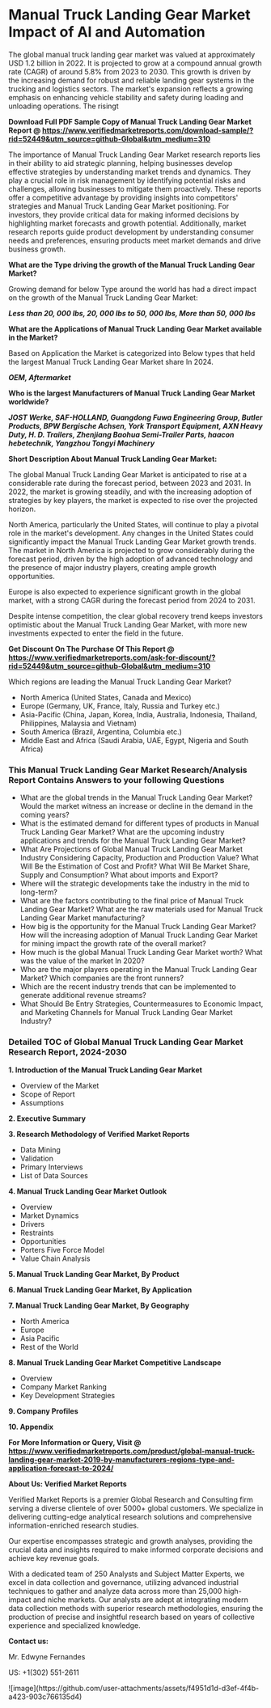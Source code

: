 <h1>Manual Truck Landing Gear Market Impact of AI and Automation</h1>The global manual truck landing gear market was valued at approximately USD 1.2 billion in 2022. It is projected to grow at a compound annual growth rate (CAGR) of around 5.8% from 2023 to 2030. This growth is driven by the increasing demand for robust and reliable landing gear systems in the trucking and logistics sectors. The market's expansion reflects a growing emphasis on enhancing vehicle stability and safety during loading and unloading operations. The risingt</p><p id="" class=""><strong>Download Full PDF Sample Copy of Manual Truck Landing Gear Market Report @ <a href="https://www.verifiedmarketreports.com/download-sample/?rid=52449&utm_source=github-Global&utm_medium=310" target="_blank">https://www.verifiedmarketreports.com/download-sample/?rid=52449&utm_source=github-Global&utm_medium=310</a></strong></p><p>The importance of&nbsp;Manual Truck Landing Gear Market research reports lies in their ability to aid strategic planning, helping businesses develop effective strategies by understanding market trends and dynamics. They play a crucial role in risk management by identifying potential risks and challenges, allowing businesses to mitigate them proactively. These reports offer a competitive advantage by providing insights into competitors' strategies and Manual Truck Landing Gear Market positioning. For investors, they provide critical data for making informed decisions by highlighting market forecasts and growth potential. Additionally, market research reports guide product development by understanding consumer needs and preferences, ensuring products meet market demands and drive business growth.</p><p><strong>What are the&nbsp;Type driving the growth of the Manual Truck Landing Gear Market?</strong></p><p id="" class="">Growing demand for below Type around the world has had a direct impact on the growth of the Manual Truck Landing Gear Market:</p><em><strong>Less than 20, 000 lbs, 20, 000 lbs to 50, 000 lbs, More than 50, 000 lbs</strong></em></p><strong>What are the&nbsp;Applications&nbsp;of Manual Truck Landing Gear Market available in the Market?</strong></p><p id="" class="">Based on Application the Market is categorized into Below types that held the largest Manual Truck Landing Gear Market share In 2024.</p><em><strong>OEM, Aftermarket</strong></em></p><strong>Who is the largest Manufacturers of Manual Truck Landing Gear Market worldwide?</strong></p><p><em><strong>JOST Werke, SAF-HOLLAND, Guangdong Fuwa Engineering Group, Butler Products, BPW Bergische Achsen, York Transport Equipment, AXN Heavy Duty, H. D. Trailers, Zhenjiang Baohua Semi-Trailer Parts, haacon hebetechnik, Yangzhou Tongyi Machinery</strong></em></p><p id="" class=""><strong>Short Description About Manual Truck Landing Gear Market:</strong></p><p>The global Manual Truck Landing Gear Market is anticipated to rise at a considerable rate during the forecast period, between 2023 and 2031. In 2022, the market is growing steadily, and with the increasing adoption of strategies by key players, the market is expected to rise over the projected horizon.</p><p>North America, particularly the United States, will continue to play a pivotal role in the market's development. Any changes in the United States could significantly impact the Manual Truck Landing Gear Market growth trends. The market in North America is projected to grow considerably during the forecast period, driven by the high adoption of advanced technology and the presence of major industry players, creating ample growth opportunities.</p><p>Europe is also expected to experience significant growth in the global market, with a strong CAGR during the forecast period from 2024 to 2031.</p><p>Despite intense competition, the clear global recovery trend keeps investors optimistic about the Manual Truck Landing Gear Market, with more new investments expected to enter the field in the future.</p><p id="" class=""><strong>Get Discount On The Purchase Of This Report @ <a href="https://www.verifiedmarketreports.com/ask-for-discount/?rid=52449&utm_source=github-Global&utm_medium=310" target="_blank">https://www.verifiedmarketreports.com/ask-for-discount/?rid=52449&utm_source=github-Global&utm_medium=310</a></strong></p>Which regions are leading the Manual Truck Landing Gear Market?</p><ul><li>North America (United States, Canada and Mexico)</li><li>Europe (Germany, UK, France, Italy, Russia and Turkey etc.)</li><li>Asia-Pacific (China, Japan, Korea, India, Australia, Indonesia, Thailand, Philippines, Malaysia and Vietnam)</li><li>South America (Brazil, Argentina, Columbia etc.)</li><li>Middle East and Africa (Saudi Arabia, UAE, Egypt, Nigeria and South Africa)</li></ul><h3 id="" class="">This Manual Truck Landing Gear Market Research/Analysis Report Contains Answers to your following Questions</h3><ul><li>What are the global trends in the Manual Truck Landing Gear Market? Would the market witness an increase or decline in the demand in the coming years?</li><li>What is the estimated demand for different types of products in Manual Truck Landing Gear Market? What are the upcoming industry applications and trends for the Manual Truck Landing Gear Market?</li><li>What Are Projections of Global Manual Truck Landing Gear Market Industry Considering Capacity, Production and Production Value? What Will Be the Estimation of Cost and Profit? What Will Be Market Share, Supply and Consumption? What about imports and Export?</li><li>Where will the strategic developments take the industry in the mid to long-term?</li><li>What are the factors contributing to the final price of Manual Truck Landing Gear Market? What are the raw materials used for Manual Truck Landing Gear Market manufacturing?</li><li>How big is the opportunity for the Manual Truck Landing Gear Market? How will the increasing adoption of Manual Truck Landing Gear Market for mining impact the growth rate of the overall market?</li><li>How much is the global Manual Truck Landing Gear Market worth? What was the value of the market In 2020?</li><li>Who are the major players operating in the Manual Truck Landing Gear Market? Which companies are the front runners?</li><li>Which are the recent industry trends that can be implemented to generate additional revenue streams?</li><li>What Should Be Entry Strategies, Countermeasures to Economic Impact, and Marketing Channels for Manual Truck Landing Gear Market Industry?</li></ul><h3 id="" class="">Detailed TOC of Global Manual Truck Landing Gear Market Research Report, 2024-2030</h3><p id="" class=""><strong>1. Introduction of the Manual Truck Landing Gear Market</strong></p><ul><li>Overview of the Market</li><li>Scope of Report</li><li>Assumptions</li></ul><p id="" class=""><strong>2. Executive Summary</strong></p><p id="" class=""><strong>3. Research Methodology of Verified Market Reports</strong></p><ul><li>Data Mining</li><li>Validation</li><li>Primary Interviews</li><li>List of Data Sources</li></ul><p id="" class=""><strong>4. Manual Truck Landing Gear Market Outlook</strong></p><ul><li>Overview</li><li>Market Dynamics</li><li>Drivers</li><li>Restraints</li><li>Opportunities</li><li>Porters Five Force Model</li><li>Value Chain Analysis</li></ul><p id="" class=""><strong>5. Manual Truck Landing Gear Market, By Product</strong></p><p id="" class=""><strong>6. Manual Truck Landing Gear Market, By Application</strong></p><p id="" class=""><strong>7. Manual Truck Landing Gear Market, By Geography</strong></p><ul><li>North America</li><li>Europe</li><li>Asia Pacific</li><li>Rest of the World</li></ul><p id="" class=""><strong>8. Manual Truck Landing Gear Market Competitive Landscape</strong></p><ul><li>Overview</li><li>Company Market Ranking</li><li>Key Development Strategies</li></ul><p id="" class=""><strong>9. Company Profiles</strong></p><p id="" class=""><strong>10. Appendix</strong></p><p id="" class=""><strong>For More Information or Query, Visit @ <a href="https://www.verifiedmarketreports.com/product/global-manual-truck-landing-gear-market-2019-by-manufacturers-regions-type-and-application-forecast-to-2024/" target="_blank">https://www.verifiedmarketreports.com/product/global-manual-truck-landing-gear-market-2019-by-manufacturers-regions-type-and-application-forecast-to-2024/</a></strong></p><p id="" class=""><strong>About Us: Verified Market Reports</strong></p><p id="" class="">Verified Market Reports is a premier Global Research and Consulting firm serving a diverse clientele of over 5000+ global customers. We specialize in delivering cutting-edge analytical research solutions and comprehensive information-enriched research studies.</p><p id="" class="">Our expertise encompasses strategic and growth analyses, providing the crucial data and insights required to make informed corporate decisions and achieve key revenue goals.</p><p id="" class="">With a dedicated team of 250 Analysts and Subject Matter Experts, we excel in data collection and governance, utilizing advanced industrial techniques to gather and analyze data across more than 25,000 high-impact and niche markets. Our analysts are adept at integrating modern data collection methods with superior research methodologies, ensuring the production of precise and insightful research based on years of collective experience and specialized knowledge.</p><p id="" class=""><strong>Contact us:</strong></p><p id="" class="">Mr. Edwyne Fernandes</p><p id="" class="">US: +1(302) 551-2611</p>
![image](https://github.com/user-attachments/assets/f4951d1d-d3ef-4f4b-a423-903c766135d4)
